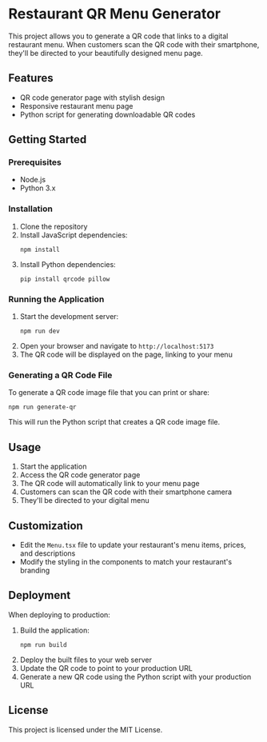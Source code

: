 # Restaurant QR Menu Generator

This project allows you to generate a QR code that links to a digital restaurant menu. When customers scan the QR code with their smartphone, they'll be directed to your beautifully designed menu page.

## Features

- QR code generator page with stylish design
- Responsive restaurant menu page
- Python script for generating downloadable QR codes

## Getting Started

### Prerequisites

- Node.js
- Python 3.x

### Installation

1. Clone the repository
2. Install JavaScript dependencies:
   ```
   npm install
   ```
3. Install Python dependencies:
   ```
   pip install qrcode pillow
   ```

### Running the Application

1. Start the development server:
   ```
   npm run dev
   ```
2. Open your browser and navigate to `http://localhost:5173`
3. The QR code will be displayed on the page, linking to your menu

### Generating a QR Code File

To generate a QR code image file that you can print or share:

```
npm run generate-qr
```

This will run the Python script that creates a QR code image file.

## Usage

1. Start the application
2. Access the QR code generator page
3. The QR code will automatically link to your menu page
4. Customers can scan the QR code with their smartphone camera
5. They'll be directed to your digital menu

## Customization

- Edit the `Menu.tsx` file to update your restaurant's menu items, prices, and descriptions
- Modify the styling in the components to match your restaurant's branding

## Deployment

When deploying to production:

1. Build the application:
   ```
   npm run build
   ```
2. Deploy the built files to your web server
3. Update the QR code to point to your production URL
4. Generate a new QR code using the Python script with your production URL

## License

This project is licensed under the MIT License.